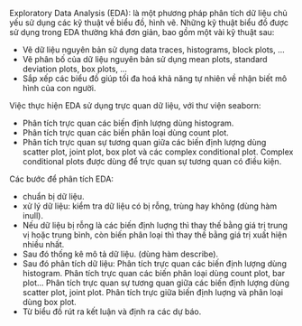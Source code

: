 Exploratory Data Analysis (EDA): là một phương pháp phân tích dữ liệu chủ yếu sử dụng các kỹ thuật về biểu đồ, hình vẽ.
Những kỹ thuật biểu đồ được sử dụng trong EDA thường khá đơn giản, bao gồm một vài kỹ thuật sau:
- Vẽ dữ liệu nguyên bản sử dụng data traces, histograms, block plots, ...
- Vẽ phân bố của dữ liệu nguyên bản sử dụng mean plots, standard deviation plots, box plots, ...
- Sắp xếp các biểu đồ giúp tối đa hoá khả năng tự nhiên về nhận biết mô hình của con người.

Việc thực hiện EDA sử dụng trực quan dữ liệu, với thư viện seaborn:
- Phân tích trực quan các biến định lượng dùng histogram.
- Phân tích trực quan các biến phân loại dùng count plot.
- Phân tích trực quan sự tương quan giữa các biến định lượng dùng scatter plot, joint plot, box plot và các complex conditional plot.
Complex conditional plots được dùng để trực quan sự tương quan có điều kiện.

Các bước để phân tích EDA:
- chuẩn bị dữ liệu.
- xử lý dữ liệu: kiểm tra dữ liệu có bị rỗng, trùng hay không (dùng hàm inull).
- Nếu dữ liệu bị rỗng là các biến định luợng thì thay thế bằng giá trị trung vị hoặc trung bình, còn biến phân loại thì thay thế bằng giá trị xuất hiện nhiều nhất.
- Sau đó thống kê mô tả dữ liệu. (dùng hàm describe).
- Sau đó phân tích dữ liệu:
            Phân tích trực quan các biến định lượng dùng histogram.
            Phân tích trực quan các biến phân loại dùng count plot, bar plot...
            Phân tích trực quan sự tương quan giữa các biến định lượng dùng scatter plot, joint plot.
            Phân tích trực giữa biến định luợng và phân loại dùng box plot.
- Từ biểu đồ rút ra kết luận và định ra các dự báo.

